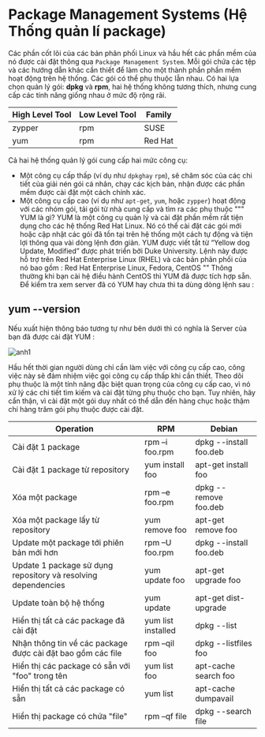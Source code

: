 # Package Management Systems (Hệ Thống quản lí package)

Các phần cốt lõi của các bản phân phối Linux và hầu hết các phần mềm của nó được cài đặt thông qua `Package Management System`. Mỗi gói chứa các tệp và các hướng dẫn khác cần thiết để làm cho một thành phần phần mềm hoạt động trên hệ thống. Các gói có thể phụ thuộc lẫn nhau. Có hai lựa chọn quản lý gói: **dpkg** và **rpm**, hai hệ thống không tương thích, nhưng cung cấp các tính năng giống nhau ở mức độ rộng rãi.

|High Level Tool|Low Level Tool|Family|
|---------------|--------------|------|
|zypper|rpm|SUSE|
|yum|rpm|Red Hat|

Cả hai hệ thống quản lý gói cung cấp hai mức công cụ: 
- Một công cụ cấp thấp (ví dụ như `dpkghay` `rpm`), sẽ chăm sóc của các chi tiết của giải nén gói cá nhân, chạy các kịch bản, nhận được các phần mềm được cài đặt một cách chính xác.
- Một công cụ cấp cao (ví dụ như `apt-get`, `yum`, hoặc `zypper`) hoạt động với các nhóm gói, tải gói từ nhà cung cấp và tìm ra các phụ thuộc
"""
YUM là gì?
YUM là một công cụ quản lý và cài đặt phần mềm rất tiện dụng cho các hệ thống Red Hat Linux. Nó có thể cài đặt các gói mới hoặc cập nhật các gói đã tồn tại trên hệ thống một cách tự động và tiện lợi thông qua vài dòng lệnh đơn giản. YUM được viết tắt từ “Yellow dog Update, Modified” được phát triển bởi&nbsp;Duke University.&nbsp;Lệnh này được hỗ trợ trên Red Hat Enterprise Linux (RHEL) và các bản phân phối của nó bao gồm :&nbsp;Red Hat Enterprise Linux,&nbsp;Fedora,&nbsp;CentOS
""
Thông thường khi bạn cài hệ điều hành CentOS thì YUM đã được tích hợp sẵn. Để kiểm tra xem server đã có YUM hay chưa thì ta dùng dòng lệnh sau :

## yum --version

Nếu xuất hiện thông báo tương tự như bên dưới thì có nghĩa là Server của bạn đã được cài đặt YUM :

![anh1](https://image.prntscr.com/image/LwIViBMMTbuZ5VYMzhvlHA.png)


Hầu hết thời gian người dùng chỉ cần làm việc với công cụ cấp cao, công việc này sẽ đảm nhiệm việc gọi công cụ cấp thấp khi cần thiết. Theo dõi phụ thuộc là một tính năng đặc biệt quan trọng của công cụ cấp cao, vì nó xử lý các chi tiết tìm kiếm và cài đặt từng phụ thuộc cho bạn. Tuy nhiên, hãy cẩn thận, vì cài đặt một gói duy nhất có thể dẫn đến hàng chục hoặc thậm chí hàng trăm gói phụ thuộc được cài đặt.

|Operation|RPM|Debian|
|---------|-----------|-----------|
|Cài đặt 1 package|rpm –i foo.rpm|dpkg --install foo.deb|
|Cài đặt 1 package từ repository|yum install foo|apt-get install foo|
|Xóa một package|rpm –e foo.rpm|dpkg --remove foo.deb|
|Xóa một package lấy từ repository|yum remove foo|apt-get remove foo|
|Update một package tới phiên bản mới hơn|rpm –U foo.rpm|dpkg --install foo.deb|
|Update 1 package sử dụng repository và resolving dependencies|yum update foo|apt-get upgrade foo|
|Update toàn bộ hệ thống|yum update|apt-get dist-upgrade|
|Hiển thị tất cả các package đã cài đặt|yum list installed|dpkg --list|
|Nhận thông tin về các package được cài đặt bao gồm các file|rpm –qil foo|dpkg --listfiles foo|
|Hiển thị các package có sẵn với "foo" trong tên|yum list foo|apt-cache search foo|
|Hiển thị tất cả các package có sẵn|yum list|apt-cache dumpavail|
|Hiển thị package có chứa "file"|rpm –qf file|dpkg --search file|
